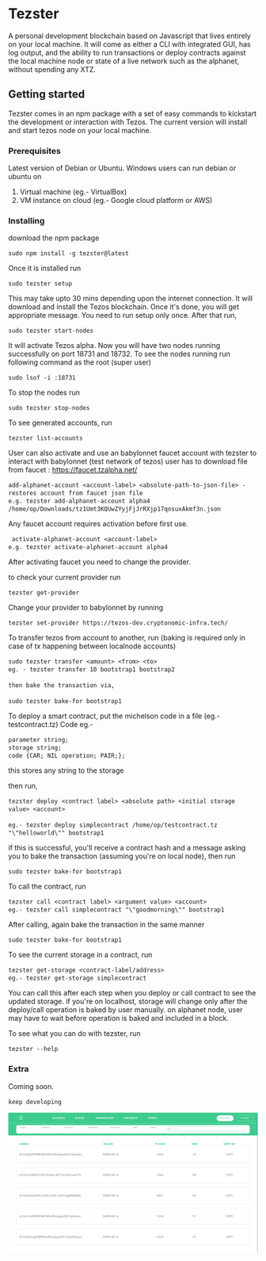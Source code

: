 # Tezster
A personal development blockchain based on Javascript that lives entirely on your local machine. It will come as either a CLI with integrated GUI, has log output, and the ability to run transactions or deploy contracts against the local machine node or state of a live network such as the alphanet, without spending any XTZ.

## Getting started

Tezster comes in an npm package with a set of easy commands to kickstart the development or interaction with Tezos. The current version will install and start tezos node on your local machine.

### Prerequisites

Latest version of Debian or Ubuntu. Windows users can run debian or ubuntu on

1. Virtual  machine (eg.- VirtualBox)
2. VM instance on cloud (eg.- Google cloud platform or AWS)

### Installing

download the npm package

```
sudo npm install -g tezster@latest
```

Once it is installed run

```
sudo tezster setup
```
This may take upto 30 mins depending upon the internet connection. It will download and install the Tezos blockchain.
Once it's done, you will get appropriate message. You need to run setup only once. After that run, 

```
sudo tezster start-nodes
```
It will activate Tezos alpha. Now you will have two nodes running successfully on port 18731 and 18732. To see the nodes running 
run following command as the root (super user)

```
sudo lsof -i :18731
```
To stop the nodes run

```
sudo tezster stop-nodes
```
To see generated accounts, run

```
tezster list-accounts
```
User can also activate and use an babylonnet faucet account with tezster to interact with babylonnet (test network of tezos)
user has to download file from  faucet : https://faucet.tzalpha.net/


```
add-alphanet-account <account-label> <absolute-path-to-json-file> - restores account from faucet json file
e.g. tezster add-alphanet-account alpha4 /home/op/Downloads/tz1Umt3KQUwZYyjFjJrRXjp17qosuxAkmf3n.json

```
Any faucet account requires activation before first use.

```
 activate-alphanet-account <account-label>
e.g. tezster activate-alphanet-account alpha4

```

After activating faucet you need to change the provider.

to check your current provider run 

```
tezster get-provider

```
Change your provider to babylonnet by running

```
tezster set-provider https://tezos-dev.cryptonomic-infra.tech/

```
To transfer tezos from account to another, run (baking is required only in case of tx happening between localnode accounts)

```
sudo tezster transfer <amount> <from> <to> 
eg. - tezster transfer 10 bootstrap1 bootstrap2

then bake the transaction via,

sudo tezster bake-for bootstrap1 
```
To deploy a smart contract, put the michelson code in  a file (eg.- testcontract.tz)
Code eg.-

```
parameter string;
storage string;
code {CAR; NIL operation; PAIR;};

```
this stores any string to the storage

then run,

```
tezster deploy <contract label> <absolute path> <initial storage value> <account>

eg.- tezster deploy simplecontract /home/op/testcontract.tz "\"helloworld\"" bootstrap1

```
if this is successful, you'll receive a contract hash and a message asking you to bake the transaction (assuming you're on local node), then run

```
sudo tezster bake-for bootstrap1

```
To call the contract, run

```
tezster call <contract label> <argument value> <account>
eg.- tezster call simplecontract "\"goodmorning\"" bootstrap1

```
After calling, again bake the transaction in the same manner

```
sudo tezster bake-for bootstrap1

```
To see the current storage in a contract, run

```
tezster get-storage <contract-label/address>
eg.- tezster get-storage simplecontract

```
You can call this after each step when you deploy or call contract to see the updated storage.
if you're on localhost, storage will change only after the deploy/call operation is baked by user manually.
on alphanet node, user may have to wait before operation is baked and included in a block.

To see what you can do with tezster, run

```
tezster --help
```

### Extra

Coming soon.

```
keep developing
```
![image](tzaddr.PNG)





